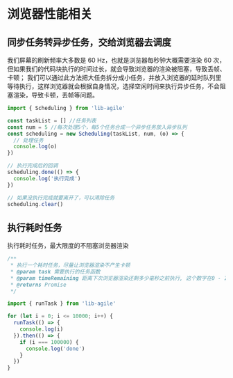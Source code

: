 # 浏览器性能相关

## 同步任务转异步任务，交给浏览器去调度

我们屏幕的刷新频率大多数是 60 Hz，也就是浏览器每秒钟大概需要渲染 60 次，但如果我们的代码块执行的时间过长，就会导致浏览器的渲染被阻塞，导致丢帧、卡顿；
我们可以通过此方法把大任务拆分成小任务，并放入浏览器的延时队列里等待执行，这样浏览器就会根据自身情况，选择空闲时间来执行异步任务，不会阻塞渲染，导致卡顿，丢帧等问题。

```javascript
import { Scheduling } from 'lib-agile'

const taskList = [] //任务列表
const num = 5 //每次处理5个，每5个任务合成一个异步任务放入异步队列
const scheduling = new Scheduling(taskList, num, (o) => {
  // 处理任务
  console.log(o)
})

// 执行完成后的回调
scheduling.done(() => {
  console.log('执行完成')
})

// 如果没执行完成就要离开了，可以清除任务
scheduling.clear()
```

## 执行耗时任务

执行耗时任务，最大限度的不阻塞浏览器渲染

```javascript
/**
 * 执行一个耗时任务，尽量让浏览器渲染不产生卡顿
 * @param task 需要执行的任务函数
 * @param timeRemaining 距离下次浏览器渲染还剩多少毫秒之前执行, 这个数字在0 - 10之内，该参数不兼容Safari
 * @returns Promise
 */

import { runTask } from 'lib-agile'

for (let i = 0; i <= 10000; i++) {
  runTask(() => {
    console.log(i)
  }).then(() => {
    if (i === 100000) {
      console.log('done')
    }
  })
}
```
